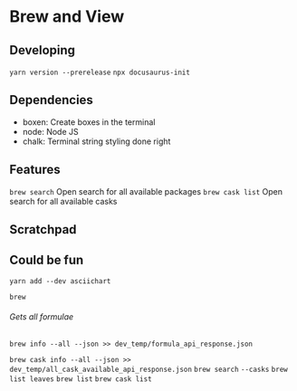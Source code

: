 # Brew and View

## Developing

`yarn version --prerelease`
`npx docusaurus-init`

## Dependencies

- boxen: Create boxes in the terminal
- node: Node JS
- chalk: Terminal string styling done right

## Features

`brew search` Open search for all available packages
`brew cask list` Open search for all available casks

## Scratchpad

## Could be fun

`yarn add --dev asciichart`

`brew`

###### Gets all formulae
`brew info --all --json >> dev_temp/formula_api_response.json`

`brew cask info --all --json >> dev_temp/all_cask_available_api_response.json`
`brew search` `--casks`
`brew list leaves`
`brew list`
`brew cask list`
